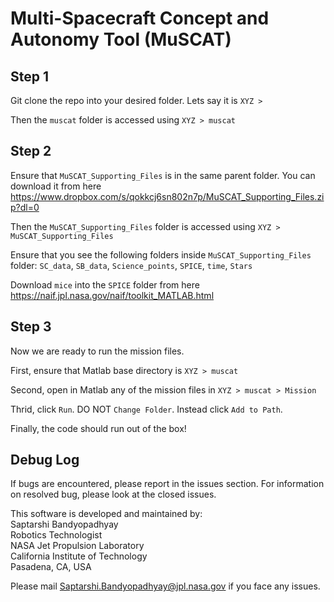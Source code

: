 # Multi-Spacecraft Concept and Autonomy Tool (MuSCAT) 

## Step 1

Git clone the repo into your desired folder. Lets say it is `XYZ >`

Then the `muscat` folder is accessed using `XYZ > muscat`


## Step 2

Ensure that `MuSCAT_Supporting_Files` is in the same parent folder. You can download it from here https://www.dropbox.com/s/qokkcj6sn802n7p/MuSCAT_Supporting_Files.zip?dl=0 

Then the `MuSCAT_Supporting_Files` folder is accessed using `XYZ > MuSCAT_Supporting_Files`

Ensure that you see the following folders inside `MuSCAT_Supporting_Files` folder: `SC_data`, `SB_data`, `Science_points`, `SPICE`, `time`, `Stars`

Download `mice` into the `SPICE` folder from here https://naif.jpl.nasa.gov/naif/toolkit_MATLAB.html


## Step 3

Now we are ready to run the mission files. 

First, ensure that Matlab base directory is `XYZ > muscat`

Second, open in Matlab any of the mission files in `XYZ > muscat > Mission` 

Thrid, click `Run`. DO NOT `Change Folder`. Instead click `Add to Path`. 

Finally, the code should run out of the box!  

## Debug Log
If bugs are encountered, please report in the issues section. For information on resolved bug, please look at the closed issues. 

This software is developed and maintained by:\
Saptarshi Bandyopadhyay\
Robotics Technologist\
NASA Jet Propulsion Laboratory\
California Institute of Technology\
Pasadena, CA, USA 

Please mail Saptarshi.Bandyopadhyay@jpl.nasa.gov if you face any issues. 
